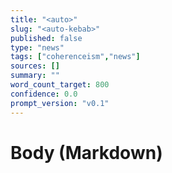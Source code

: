 ```yaml
---
title: "<auto>"
slug: "<auto-kebab>"
published: false
type: "news"
tags: ["coherenceism","news"]
sources: []
summary: ""
word_count_target: 800
confidence: 0.0
prompt_version: "v0.1"
---
```

# Body (Markdown)

